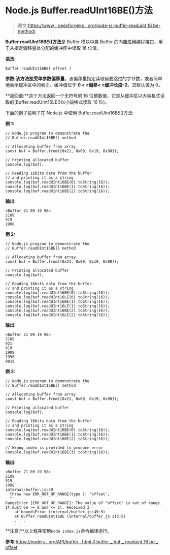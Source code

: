 # Node.js Buffer.readUInt16BE()方法

> 原文:[https://www . geesforgeks . org/node-js-buffer-readuint 16 be-method/](https://www.geeksforgeeks.org/node-js-buffer-readuint16be-method/)

**Buffer.readUInt16BE()方法**是 Buffer 模块中类 Buffer 的内置应用编程接口，用于从指定偏移量处分配的缓冲区中读取 16 位值。

**语法:**

```
Buffer.readUInt16BE( offset )
```

**参数:**该方法接受单参数**偏移量**，该偏移量指定读取前要跳过的字节数，或者简单地表示缓冲区中的索引。缓冲值位于 **0 < =偏移< =缓冲长度–2**。其默认值为 0。

**返回值:**这个方法返回一个无符号的 16 位整数值，它是从缓冲区以大端格式读取的(Buffer.readUInt16LE()以小端格式读取 16 位)。

下面的例子说明了在 Node.js 中使用 Buffer.readUInt16BE()方法:

**例 1:**

```
// Node.js program to demonstrate the 
// Buffer.readUInt16BE() method 

// Allocating buffer from array
const buf = Buffer.from([0x21, 0x09, 0x19, 0x98]);

// Printing allocated buffer
console.log(buf);

// Reading 16bits data from the buffer
// and printing it as a string
console.log(buf.readUInt16BE(0).toString(16));
console.log(buf.readUInt16BE(1).toString(16));
console.log(buf.readUInt16BE(2).toString(16));
```

**输出:**

```
<Buffer 21 09 19 98>
2109
919
1998

```

**例 2:**

```
// Node.js program to demonstrate the 
// Buffer.readUInt16BE() method 

// Allocating buffer from array
const buf = Buffer.from([0x21, 0x09, 0x19, 0x98]);

// Printing allocated buffer
console.log(buf);

// Reading 16bits data from the buffer
// and printing it as a string
console.log(buf.readUInt16BE(0).toString(16));
console.log(buf.readUInt16LE(0).toString(16));
console.log(buf.readUInt16BE(1).toString(16));
console.log(buf.readUInt16LE(1).toString(16));
console.log(buf.readUInt16BE(2).toString(16));
console.log(buf.readUInt16LE(2).toString(16));
```

**输出:**

```
<Buffer 21 09 19 98>
2109
921
919
1909
1998
9819

```

**例 3:**

```
// Node.js program to demonstrate the 
// Buffer.readUInt16BE() method 

// Allocating buffer from array
const buf = Buffer.from([0x21, 0x09, 0x19, 0x98]);

// Printing allocated buffer
console.log(buf);

// Reading 16bits data from the buffer
// and printing it as a string
console.log(buf.readUInt16BE(0).toString(16));
console.log(buf.readUInt16BE(1).toString(16));
console.log(buf.readUInt16BE(2).toString(16));

// Wrong index is provided to produce error
console.log(buf.readUInt16BE(3).toString(16));
```

**输出:**

```
<Buffer 21 09 19 98>
2109
919
1998
internal/buffer.js:49
  throw new ERR_OUT_OF_RANGE(type || 'offset',
  ^
RangeError [ERR_OUT_OF_RANGE]: The value of "offset" is out of range.
It must be >= 0 and <= 2\. Received 3
    at boundsError (internal/buffer.js:49:9)
    at Buffer.readUInt16BE (internal/buffer.js:215:5)
    . . .

```

**注意:**以上程序使用`node index.js`命令编译运行。

**参考:**[https://nodejs . org/API/buffer . html # buffer _ buf _ readuint 16 be _ offset](https://nodejs.org/api/buffer.html#buffer_buf_readuint16be_offset)